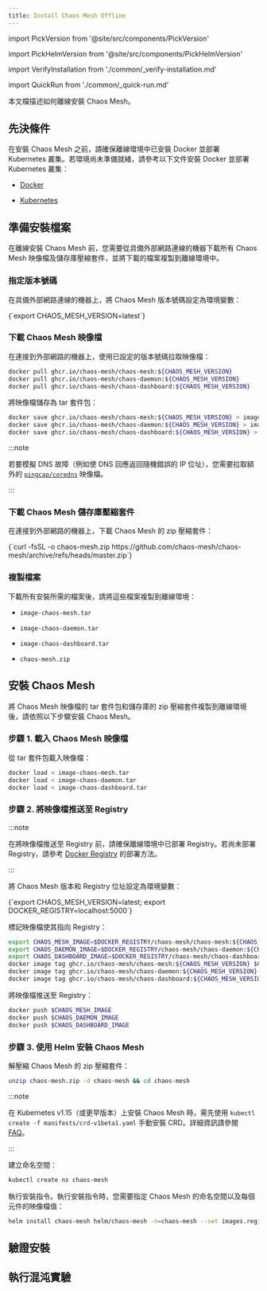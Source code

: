```yaml
---
title: Install Chaos Mesh Offline
---
```


import PickVersion from '@site/src/components/PickVersion'

import PickHelmVersion from '@site/src/components/PickHelmVersion'

import VerifyInstallation from './common/\_verify-installation.md'

import QuickRun from './common/\_quick-run.md'

本文檔描述如何離線安裝 Chaos Mesh。

## 先決條件

在安裝 Chaos Mesh 之前，請確保離線環境中已安裝 Docker 並部署 Kubernetes 叢集。若環境尚未準備就緒，請參考以下文件安裝 Docker 並部署 Kubernetes 叢集：

- [Docker](https://www.docker.com/get-started)

- [Kubernetes](https://kubernetes.io/docs/setup/)

## 準備安裝檔案

在離線安裝 Chaos Mesh 前，您需要從具備外部網路連線的機器下載所有 Chaos Mesh 映像檔及儲存庫壓縮套件，並將下載的檔案複製到離線環境中。

### 指定版本號碼

在具備外部網路連線的機器上，將 Chaos Mesh 版本號碼設定為環境變數：

<PickVersion>
{`export CHAOS_MESH_VERSION=latest`}
</PickVersion>

### 下載 Chaos Mesh 映像檔

在連接到外部網路的機器上，使用已設定的版本號碼拉取映像檔：

```bash
docker pull ghcr.io/chaos-mesh/chaos-mesh:${CHAOS_MESH_VERSION}
docker pull ghcr.io/chaos-mesh/chaos-daemon:${CHAOS_MESH_VERSION}
docker pull ghcr.io/chaos-mesh/chaos-dashboard:${CHAOS_MESH_VERSION}
```

將映像檔儲存為 tar 套件包：

```bash
docker save ghcr.io/chaos-mesh/chaos-mesh:${CHAOS_MESH_VERSION} > image-chaos-mesh.tar
docker save ghcr.io/chaos-mesh/chaos-daemon:${CHAOS_MESH_VERSION} > image-chaos-daemon.tar
docker save ghcr.io/chaos-mesh/chaos-dashboard:${CHAOS_MESH_VERSION} > image-chaos-dashboard.tar
```

:::note

若要模擬 DNS 故障（例如使 DNS 回應返回隨機錯誤的 IP 位址），您需要拉取額外的 [`pingcap/coredns`](https://hub.docker.com/r/pingcap/coredns) 映像檔。

:::

### 下載 Chaos Mesh 儲存庫壓縮套件

在連接到外部網路的機器上，下載 Chaos Mesh 的 zip 壓縮套件：

<PickVersion isArchive replaced="refs/heads/master">
{`curl -fsSL -o chaos-mesh.zip https://github.com/chaos-mesh/chaos-mesh/archive/refs/heads/master.zip`}
</PickVersion>

### 複製檔案

下載所有安裝所需的檔案後，請將這些檔案複製到離線環境：

- `image-chaos-mesh.tar`

- `image-chaos-daemon.tar`

- `image-chaos-dashboard.tar`

- `chaos-mesh.zip`

## 安裝 Chaos Mesh

將 Chaos Mesh 映像檔的 tar 套件包和儲存庫的 zip 壓縮套件複製到離線環境後，請依照以下步驟安裝 Chaos Mesh。

### 步驟 1. 載入 Chaos Mesh 映像檔

從 tar 套件包載入映像檔：

```bash
docker load < image-chaos-mesh.tar
docker load < image-chaos-daemon.tar
docker load < image-chaos-dashboard.tar
```

### 步驟 2. 將映像檔推送至 Registry

:::note

在將映像檔推送至 Registry 前，請確保離線環境中已部署 Registry。若尚未部署 Registry，請參考 [Docker Registry](https://docs.docker.com/registry/) 的部署方法。

:::

將 Chaos Mesh 版本和 Registry 位址設定為環境變數：

<PickVersion>
{`export CHAOS_MESH_VERSION=latest; export DOCKER_REGISTRY=localhost:5000`}
</PickVersion>

標記映像檔使其指向 Registry：

```bash
export CHAOS_MESH_IMAGE=$DOCKER_REGISTRY/chaos-mesh/chaos-mesh:${CHAOS_MESH_VERSION}
export CHAOS_DAEMON_IMAGE=$DOCKER_REGISTRY/chaos-mesh/chaos-daemon:${CHAOS_MESH_VERSION}
export CHAOS_DASHBOARD_IMAGE=$DOCKER_REGISTRY/chaos-mesh/chaos-dashboard:${CHAOS_MESH_VERSION}
docker image tag ghcr.io/chaos-mesh/chaos-mesh:${CHAOS_MESH_VERSION} $CHAOS_MESH_IMAGE
docker image tag ghcr.io/chaos-mesh/chaos-daemon:${CHAOS_MESH_VERSION} $CHAOS_DAEMON_IMAGE
docker image tag ghcr.io/chaos-mesh/chaos-dashboard:${CHAOS_MESH_VERSION} $CHAOS_DASHBOARD_IMAGE
```

將映像檔推送至 Registry：

```bash
docker push $CHAOS_MESH_IMAGE
docker push $CHAOS_DAEMON_IMAGE
docker push $CHAOS_DASHBOARD_IMAGE
```

### 步驟 3. 使用 Helm 安裝 Chaos Mesh

解壓縮 Chaos Mesh 的 zip 壓縮套件：

```bash
unzip chaos-mesh.zip -d chaos-mesh && cd chaos-mesh
```

:::note

在 Kubernetes v1.15（或更早版本）上安裝 Chaos Mesh 時，需先使用 `kubectl create -f manifests/crd-v1beta1.yaml` 手動安裝 CRD。詳細資訊請參閱 [FAQ](./faqs.md#failed-to-install-chaos-mesh-with-the-message-no-matches-for-kind-customresourcedefinition-in-version-apiextensionsk8siov1)。

:::

建立命名空間：

```bash
kubectl create ns chaos-mesh
```

執行安裝指令。執行安裝指令時，您需要指定 Chaos Mesh 的命名空間以及每個元件的映像檔值：

```bash
helm install chaos-mesh helm/chaos-mesh -n=chaos-mesh --set images.registry=$DOCKER_REGISTRY
```

## 驗證安裝

<VerifyInstallation />

## 執行混沌實驗

<QuickRun />